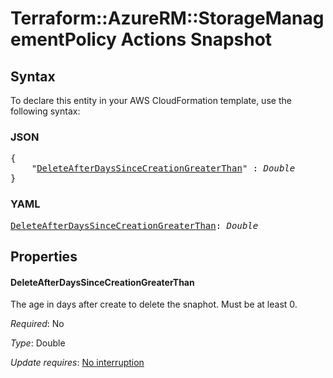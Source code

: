 # Terraform::AzureRM::StorageManagementPolicy Actions Snapshot

## Syntax

To declare this entity in your AWS CloudFormation template, use the following syntax:

### JSON

<pre>
{
    "<a href="#deleteafterdayssincecreationgreaterthan" title="DeleteAfterDaysSinceCreationGreaterThan">DeleteAfterDaysSinceCreationGreaterThan</a>" : <i>Double</i>
}
</pre>

### YAML

<pre>
<a href="#deleteafterdayssincecreationgreaterthan" title="DeleteAfterDaysSinceCreationGreaterThan">DeleteAfterDaysSinceCreationGreaterThan</a>: <i>Double</i>
</pre>

## Properties

#### DeleteAfterDaysSinceCreationGreaterThan

The age in days after create to delete the snaphot. Must be at least 0.

_Required_: No

_Type_: Double

_Update requires_: [No interruption](https://docs.aws.amazon.com/AWSCloudFormation/latest/UserGuide/using-cfn-updating-stacks-update-behaviors.html#update-no-interrupt)


